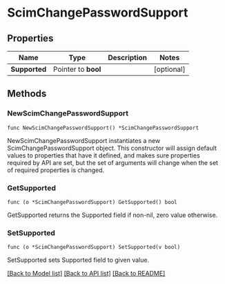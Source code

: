 # ScimChangePasswordSupport

## Properties

Name | Type | Description | Notes
------------ | ------------- | ------------- | -------------
**Supported** | Pointer to **bool** |  | [optional] 

## Methods

### NewScimChangePasswordSupport

`func NewScimChangePasswordSupport() *ScimChangePasswordSupport`

NewScimChangePasswordSupport instantiates a new ScimChangePasswordSupport object.
This constructor will assign default values to properties that have it defined,
and makes sure properties required by API are set, but the set of arguments
will change when the set of required properties is changed.

### GetSupported

`func (o *ScimChangePasswordSupport) GetSupported() bool`

GetSupported returns the Supported field if non-nil, zero value otherwise.

### SetSupported

`func (o *ScimChangePasswordSupport) SetSupported(v bool)`

SetSupported sets Supported field to given value.


[[Back to Model list]](../README.md#documentation-for-models) [[Back to API list]](../README.md#documentation-for-api-endpoints) [[Back to README]](../README.md)


